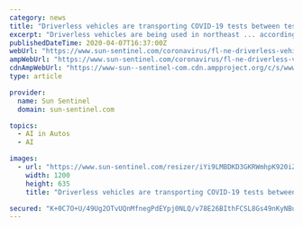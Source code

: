 ```yaml
---
category: news
title: "Driverless vehicles are transporting COVID-19 tests between test site, lab in Florida"
excerpt: "Driverless vehicles are being used in northeast ... according to the Mayo Clinic. “Using artificial intelligence enables us to protect staff from exposure to this contagious virus by using ..."
publishedDateTime: 2020-04-07T16:37:00Z
webUrl: "https://www.sun-sentinel.com/coronavirus/fl-ne-driverless-vehicles-covid19-tests-20200407-cksqi4yfrfbb7dae57a2am23c4-story.html"
ampWebUrl: "https://www.sun-sentinel.com/coronavirus/fl-ne-driverless-vehicles-covid19-tests-20200407-cksqi4yfrfbb7dae57a2am23c4-story.html?outputType=amp"
cdnAmpWebUrl: "https://www-sun--sentinel-com.cdn.ampproject.org/c/s/www.sun-sentinel.com/coronavirus/fl-ne-driverless-vehicles-covid19-tests-20200407-cksqi4yfrfbb7dae57a2am23c4-story.html?outputType=amp"
type: article

provider:
  name: Sun Sentinel
  domain: sun-sentinel.com

topics:
  - AI in Autos
  - AI

images:
  - url: "https://www.sun-sentinel.com/resizer/iYi9LMBDKD3GKRWmhpK920iZT7Y=/1200x0/top/arc-anglerfish-arc2-prod-tronc.s3.amazonaws.com/public/RHUO5ROTPRBJXAVWDTN6HF24TU.JPG"
    width: 1200
    height: 635
    title: "Driverless vehicles are transporting COVID-19 tests between test site, lab in Florida"

secured: "K+0C7O+U/49Ug2OTvUQnMfnegPdEYpj0NLQ/v78E26BIthFCSL8Gs49nKyNBua44ucwxVCWXXGSmbpnvA+Bfe9dieHA9jdoVhp/JKBhDlJ4UPgfr1Pyr6RMBvkNyA6iCJvVwkRxqmGA9h2IlN8BY7+48aMK4dz3hLO2RNpGQzhNquubGzX1yswwUM70BHfpVGKSPuIo/z1cPzU3YMZgSG6JTUtIa1urvgg5i/748Sg2Vv2UmTbcXYvMLN2S24tWGXv8v14fMrObkRt9bPXFZtBLBHJB4QhPTErlucyogLhha4lFSGTzAzoI1XfqLcRMU;XNwaZ2n7d9CcZlgpHPBaOQ=="
---
```


